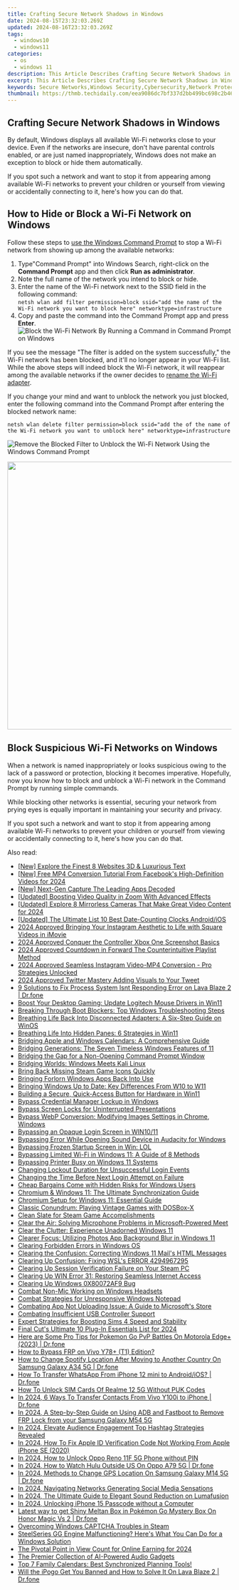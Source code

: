 ```yaml
---
title: Crafting Secure Network Shadows in Windows
date: 2024-08-15T23:32:03.269Z
updated: 2024-08-16T23:32:03.269Z
tags:
  - windows10
  - windows11
categories:
  - os
  - windows 11
description: This Article Describes Crafting Secure Network Shadows in Windows
excerpt: This Article Describes Crafting Secure Network Shadows in Windows
keywords: Secure Networks,Windows Security,Cybersecurity,Network Protection,Privacy Safeguards,Safe Shadows,Encrypted Connections
thumbnail: https://thmb.techidaily.com/eea9086dc7bf337d2bb499bc698c2b462f09146348f5ebcda0ff8ce585d15359.jpg
---
```


## Crafting Secure Network Shadows in Windows

 By default, Windows displays all available Wi-Fi networks close to your device. Even if the networks are insecure, don't have parental controls enabled, or are just named inappropriately, Windows does not make an exception to block or hide them automatically.

 If you spot such a network and want to stop it from appearing among available Wi-Fi networks to prevent your children or yourself from viewing or accidentally connecting to it, here's how you can do that.

## How to Hide or Block a Wi-Fi Network on Windows

 Follow these steps to [use the Windows Command Prompt](https://www.makeuseof.com/tag/a-beginners-guide-to-the-windows-command-line/) to stop a Wi-Fi network from showing up among the available networks:

1. Type"Command Prompt" into Windows Search, right-click on the **Command Prompt** app and then click **Run as administrator**.
2. Note the full name of the network you intend to block or hide.
3. Enter the name of the Wi-Fi network next to the SSID field in the following command:  
`netsh wlan add filter permission=block ssid="add the name of the Wi-Fi network you want to block here" networktype=infrastructure`
4. Copy and paste the command into the Command Prompt app and press **Enter**.  
![Block the Wi-Fi Network By Running a Command in Command Prompt on Windows](https://static1.makeuseofimages.com/wordpress/wp-content/uploads/2023/08/block-the-wi-fi-network-by-running-a-command-in-command-prompt-on-windows.jpg)

 If you see the message "The filter is added on the system successfully," the Wi-Fi network has been blocked, and it'll no longer appear in your Wi-Fi list. While the above steps will indeed block the Wi-Fi network, it will reappear among the available networks if the owner decides to [rename the Wi-Fi adapter](https://www.makeuseof.com/windows-11-rename-network-adapter/).

 If you change your mind and want to unblock the network you just blocked, enter the following command into the Command Prompt after entering the blocked network name:

`netsh wlan delete filter permission=block ssid="add the of the name of the Wi-Fi network you want to unblock here" networktype=infrastructure`

![Remove the Blocked Filter to Unblock the Wi-Fi Network Using the Windows Command Prompt](https://static1.makeuseofimages.com/wordpress/wp-content/uploads/2023/08/remove-the-blocked-filter-to-unblock-the-wi-fi-network-using-the-windows-command-prompt.jpg)

<!-- affiliate ads begin -->
<a href="https://appsumo.8odi.net/c/5597632/2087394/7443" target="_top" id="2087394"><img src="//a.impactradius-go.com/display-ad/7443-2087394" border="0" alt="" width="1200" height="600"/></a><img height="0" width="0" src="https://appsumo.8odi.net/i/5597632/2087394/7443" style="position:absolute;visibility:hidden;" border="0" />
<!-- affiliate ads end -->
## Block Suspicious Wi-Fi Networks on Windows

 When a network is named inappropriately or looks suspicious owing to the lack of a password or protection, blocking it becomes imperative. Hopefully, now you know how to block and unblock a Wi-Fi network in the Command Prompt by running simple commands.

 While blocking other networks is essential, securing your network from prying eyes is equally important in maintaining your security and privacy.

 If you spot such a network and want to stop it from appearing among available Wi-Fi networks to prevent your children or yourself from viewing or accidentally connecting to it, here's how you can do that.



<ins class="adsbygoogle"
      style="display:block"
      data-ad-client="ca-pub-7571918770474297"
      data-ad-slot="8358498916"
      data-ad-format="auto"
      data-full-width-responsive="true"></ins>


<span class="atpl-alsoreadstyle">Also read:</span>
<div><ul>
<li><a href="https://some-techniques.techidaily.com/new-explore-the-finest-8-websites-3d-and-luxurious-text/"><u>[New] Explore the Finest 8 Websites  3D & Luxurious Text</u></a></li>
<li><a href="https://facebook-clips.techidaily.com/new-free-mp4-conversion-tutorial-from-facebooks-high-definition-videos-for-2024/"><u>[New] Free MP4 Conversion Tutorial From Facebook's High-Definition Videos for 2024</u></a></li>
<li><a href="https://screen-mirroring-recording.techidaily.com/new-next-gen-capture-the-leading-apps-decoded/"><u>[New] Next-Gen Capture  The Leading Apps Decoded</u></a></li>
<li><a href="https://extra-tips.techidaily.com/updated-boosting-video-quality-in-zoom-with-advanced-effects/"><u>[Updated] Boosting Video Quality in Zoom With Advanced Effects</u></a></li>
<li><a href="https://facebook-video-footage.techidaily.com/updated-explore-8-mirrorless-cameras-that-make-great-video-content-for-2024/"><u>[Updated] Explore 8 Mirrorless Cameras That Make Great Video Content for 2024</u></a></li>
<li><a href="https://some-approaches.techidaily.com/updated-the-ultimate-list-10-best-date-counting-clocks-androidios/"><u>[Updated] The Ultimate List  10 Best Date-Counting Clocks Android/iOS</u></a></li>
<li><a href="https://instagram-video-recordings.techidaily.com/2024-approved-bringing-your-instagram-aesthetic-to-life-with-square-videos-in-imovie/"><u>2024 Approved  Bringing Your Instagram Aesthetic to Life with Square Videos in iMovie</u></a></li>
<li><a href="https://on-screen-recording.techidaily.com/2024-approved-conquer-the-controller-xbox-one-screenshot-basics/"><u>2024 Approved  Conquer the Controller  Xbox One Screenshot Basics</u></a></li>
<li><a href="https://youtube-zero.techidaily.com/approved-countdown-in-forward-the-counterintuitive-playlist-method/"><u>2024 Approved  Countdown in Forward  The Counterintuitive Playlist Method</u></a></li>
<li><a href="https://instagram-video-files.techidaily.com/2024-approved-seamless-instagram-video-mp4-conversion-pro-strategies-unlocked/"><u>2024 Approved  Seamless Instagram Video-MP4 Conversion - Pro Strategies Unlocked</u></a></li>
<li><a href="https://twitter-videos.techidaily.com/2024-approved-twitter-mastery-adding-visuals-to-your-tweet/"><u>2024 Approved  Twitter Mastery  Adding Visuals to Your Tweet</u></a></li>
<li><a href="https://howto.techidaily.com/9-solutions-to-fix-process-system-isnt-responding-error-on-lava-blaze-2-drfone-by-drfone-fix-android-problems-fix-android-problems/"><u>9 Solutions to Fix Process System Isnt Responding Error on Lava Blaze 2 | Dr.fone</u></a></li>
<li><a href="https://driver-install.techidaily.com/boost-your-desktop-gaming-update-logitech-mouse-drivers-in-win11/"><u>Boost Your Desktop Gaming: Update Logitech Mouse Drivers in Win11</u></a></li>
<li><a href="https://win11.techidaily.com/breaking-through-boot-blockers-top-windows-troubleshooting-steps/"><u>Breaking Through Boot Blockers: Top Windows Troubleshooting Steps</u></a></li>
<li><a href="https://win11.techidaily.com/breathing-life-back-into-disconnected-adapters-a-six-step-guide-on-winos/"><u>Breathing Life Back Into Disconnected Adapters: A Six-Step Guide on WinOS</u></a></li>
<li><a href="https://win11.techidaily.com/breathing-life-into-hidden-panes-6-strategies-in-win11/"><u>Breathing Life Into Hidden Panes: 6 Strategies in Win11</u></a></li>
<li><a href="https://win11.techidaily.com/bridging-apple-and-windows-calendars-a-comprehensive-guide/"><u>Bridging Apple and Windows Calendars: A Comprehensive Guide</u></a></li>
<li><a href="https://win11.techidaily.com/bridging-generations-the-seven-timeless-windows-features-of-11/"><u>Bridging Generations: The Seven Timeless Windows Features of 11</u></a></li>
<li><a href="https://win11.techidaily.com/bridging-the-gap-for-a-non-opening-command-prompt-window/"><u>Bridging the Gap for a Non-Opening Command Prompt Window</u></a></li>
<li><a href="https://win11.techidaily.com/bridging-worlds-windows-meets-kali-linux/"><u>Bridging Worlds: Windows Meets Kali Linux</u></a></li>
<li><a href="https://win11.techidaily.com/bring-back-missing-steam-game-icons-quickly/"><u>Bring Back Missing Steam Game Icons Quickly</u></a></li>
<li><a href="https://win11.techidaily.com/bringing-forlorn-windows-apps-back-into-use/"><u>Bringing Forlorn Windows Apps Back Into Use</u></a></li>
<li><a href="https://win11.techidaily.com/bringing-windows-up-to-date-key-differences-from-w10-to-w11/"><u>Bringing Windows Up to Date: Key Differences From W10 to W11</u></a></li>
<li><a href="https://win11.techidaily.com/building-a-secure-quick-access-button-for-hardware-in-win11/"><u>Building a Secure, Quick-Access Button for Hardware in Win11</u></a></li>
<li><a href="https://win11.techidaily.com/bypass-credential-manager-lockup-in-windows/"><u>Bypass Credential Manager Lockup in Windows</u></a></li>
<li><a href="https://win11.techidaily.com/bypass-screen-locks-for-uninterrupted-presentations/"><u>Bypass Screen Locks for Uninterrupted Presentations</u></a></li>
<li><a href="https://win11.techidaily.com/bypass-webp-conversion-modifying-images-settings-in-chrome-windows/"><u>Bypass WebP Conversion: Modifying Images Settings in Chrome, Windows</u></a></li>
<li><a href="https://win11.techidaily.com/bypassing-an-opaque-login-screen-in-win1011/"><u>Bypassing an Opaque Login Screen in WIN10/11</u></a></li>
<li><a href="https://win11.techidaily.com/bypassing-error-while-opening-sound-device-in-audacity-for-windows/"><u>Bypassing Error While Opening Sound Device in Audacity for Windows</u></a></li>
<li><a href="https://win11.techidaily.com/bypassing-frozen-startup-screen-in-win-lol/"><u>Bypassing Frozen Startup Screen in Win: LOL</u></a></li>
<li><a href="https://win11.techidaily.com/bypassing-limited-wi-fi-in-windows-11-a-guide-of-8-methods/"><u>Bypassing Limited Wi-Fi in Windows 11: A Guide of 8 Methods</u></a></li>
<li><a href="https://win11.techidaily.com/bypassing-printer-busy-on-windows-11-systems/"><u>Bypassing Printer Busy on Windows 11 Systems</u></a></li>
<li><a href="https://win11.techidaily.com/changing-lockout-duration-for-unsuccessful-login-events/"><u>Changing Lockout Duration for Unsuccessful Login Events</u></a></li>
<li><a href="https://win11.techidaily.com/changing-the-time-before-next-login-attempt-on-failure/"><u>Changing the Time Before Next Login Attempt on Failure</u></a></li>
<li><a href="https://win11.techidaily.com/cheap-bargains-come-with-hidden-risks-for-windows-users/"><u>Cheap Bargains Come with Hidden Risks for Windows Users</u></a></li>
<li><a href="https://win11.techidaily.com/chromium-and-windows-11-the-ultimate-synchronization-guide/"><u>Chromium & Windows 11: The Ultimate Synchronization Guide</u></a></li>
<li><a href="https://win11.techidaily.com/chromium-setup-for-windows-11-essential-guide/"><u>Chromium Setup for Windows 11: Essential Guide</u></a></li>
<li><a href="https://win11.techidaily.com/classic-conundrum-playing-vintage-games-with-dosbox-x/"><u>Classic Conundrum: Playing Vintage Games with DOSBox-X</u></a></li>
<li><a href="https://win11.techidaily.com/clean-slate-for-steam-game-accomplishments/"><u>Clean Slate for Steam Game Accomplishments</u></a></li>
<li><a href="https://win11.techidaily.com/clear-the-air-solving-microphone-problems-in-microsoft-powered-meet/"><u>Clear the Air: Solving Microphone Problems in Microsoft-Powered Meet</u></a></li>
<li><a href="https://win11.techidaily.com/clear-the-clutter-experience-unadorned-windows-11/"><u>Clear the Clutter: Experience Unadorned Windows 11</u></a></li>
<li><a href="https://win11.techidaily.com/clearer-focus-utilizing-photos-app-background-blur-in-windows-11/"><u>Clearer Focus: Utilizing Photos App Background Blur in Windows 11</u></a></li>
<li><a href="https://win11.techidaily.com/clearing-forbidden-errors-in-windows-os/"><u>Clearing Forbidden Errors in Windows OS</u></a></li>
<li><a href="https://win11.techidaily.com/clearing-the-confusion-correcting-windows-11-mails-html-messages/"><u>Clearing the Confusion: Correcting Windows 11 Mail's HTML Messages</u></a></li>
<li><a href="https://win11.techidaily.com/clearing-up-confusion-fixing-wsls-error-4294967295/"><u>Clearing Up Confusion: Fixing WSL's ERROR 4294967295</u></a></li>
<li><a href="https://win11.techidaily.com/clearing-up-session-verification-failure-on-your-steam-pc/"><u>Clearing Up Session Verification Failure on Your Steam PC</u></a></li>
<li><a href="https://win11.techidaily.com/clearing-up-win-error-31-restoring-seamless-internet-access/"><u>Clearing Up WIN Error 31: Restoring Seamless Internet Access</u></a></li>
<li><a href="https://win11.techidaily.com/clearing-up-windows-0x80072af9-bug/"><u>Clearing Up Windows 0X80072AF9 Bug</u></a></li>
<li><a href="https://win11.techidaily.com/combat-non-mic-working-on-windows-headsets/"><u>Combat Non-Mic Working on Windows Headsets</u></a></li>
<li><a href="https://win11.techidaily.com/combat-strategies-for-unresponsive-windows-notepad/"><u>Combat Strategies for Unresponsive Windows Notepad</u></a></li>
<li><a href="https://win11.techidaily.com/combating-app-not-uploading-issue-a-guide-to-microsofts-store/"><u>Combating App Not Uploading Issue: A Guide to Microsoft's Store</u></a></li>
<li><a href="https://win11.techidaily.com/combating-insufficient-usb-controller-support/"><u>Combating Insufficient USB Controller Support</u></a></li>
<li><a href="https://win-blog.techidaily.com/expert-strategies-for-boosting-sims-4-speed-and-stability/"><u>Expert Strategies for Boosting Sims 4 Speed and Stability</u></a></li>
<li><a href="https://some-knowledge.techidaily.com/final-cuts-ultimate-10-plug-in-essentials-list-for-2024/"><u>Final Cut's Ultimate 10 Plug-In Essentials List for 2024</u></a></li>
<li><a href="https://android-pokemon-go.techidaily.com/here-are-some-pro-tips-for-pokemon-go-pvp-battles-on-motorola-edgeplus-2023-drfone-by-drfone-virtual-android/"><u>Here are Some Pro Tips for Pokemon Go PvP Battles On Motorola Edge+ (2023) | Dr.fone</u></a></li>
<li><a href="https://bypass-frp.techidaily.com/how-to-bypass-frp-on-vivo-y78plus-t1-edition-by-drfone-android/"><u>How to Bypass FRP on Vivo Y78+ (T1) Edition?</u></a></li>
<li><a href="https://fake-location.techidaily.com/how-to-change-spotify-location-after-moving-to-another-country-on-samsung-galaxy-a34-5g-drfone-by-drfone-virtual-android/"><u>How to Change Spotify Location After Moving to Another Country On Samsung Galaxy A34 5G | Dr.fone</u></a></li>
<li><a href="https://review-topics.techidaily.com/how-to-transfer-whatsapp-from-iphone-12-mini-to-androidios-drfone-by-drfone-transfer-whatsapp-from-ios-transfer-whatsapp-from-ios/"><u>How To Transfer WhatsApp From iPhone 12 mini to Android/iOS? | Dr.fone</u></a></li>
<li><a href="https://sim-unlock.techidaily.com/how-to-unlock-sim-cards-of-realme-12-5g-without-puk-codes-by-drfone-android/"><u>How To Unlock SIM Cards Of Realme 12 5G Without PUK Codes</u></a></li>
<li><a href="https://android-transfer.techidaily.com/in-2024-6-ways-to-transfer-contacts-from-vivo-y100i-to-iphone-drfone-by-drfone-transfer-from-android-transfer-from-android/"><u>In 2024, 6 Ways To Transfer Contacts From Vivo Y100i to iPhone | Dr.fone</u></a></li>
<li><a href="https://android-frp.techidaily.com/in-2024-a-step-by-step-guide-on-using-adb-and-fastboot-to-remove-frp-lock-from-your-samsung-galaxy-m54-5g-by-drfone-android/"><u>In 2024, A Step-by-Step Guide on Using ADB and Fastboot to Remove FRP Lock from your Samsung Galaxy M54 5G</u></a></li>
<li><a href="https://youtube-clips.techidaily.com/in-2024-elevate-audience-engagement-top-hashtag-strategies-revealed/"><u>In 2024, Elevate Audience Engagement  Top Hashtag Strategies Revealed</u></a></li>
<li><a href="https://apple-account.techidaily.com/in-2024-how-to-fix-apple-id-verification-code-not-working-from-apple-iphone-se-2020-by-drfone-ios/"><u>In 2024, How To Fix Apple ID Verification Code Not Working From Apple iPhone SE (2020)</u></a></li>
<li><a href="https://android-unlock.techidaily.com/in-2024-how-to-unlock-oppo-reno-11f-5g-phone-without-pin-by-drfone-android/"><u>In 2024, How to Unlock Oppo Reno 11F 5G Phone without PIN</u></a></li>
<li><a href="https://phone-solutions.techidaily.com/in-2024-how-to-watch-hulu-outside-us-on-oppo-a79-5g-drfone-by-drfone-virtual-android/"><u>In 2024, How to Watch Hulu Outside US On Oppo A79 5G | Dr.fone</u></a></li>
<li><a href="https://phone-solutions.techidaily.com/in-2024-methods-to-change-gps-location-on-samsung-galaxy-m14-5g-drfone-by-drfone-virtual-android/"><u>In 2024, Methods to Change GPS Location On Samsung Galaxy M14 5G | Dr.fone</u></a></li>
<li><a href="https://facebook-video-files.techidaily.com/in-2024-navigating-networks-generating-social-media-sensations/"><u>In 2024, Navigating Networks  Generating Social Media Sensations</u></a></li>
<li><a href="https://some-skills.techidaily.com/in-2024-the-ultimate-guide-to-elegant-sound-reduction-on-lumafusion/"><u>In 2024, The Ultimate Guide to Elegant Sound Reduction on Lumafusion</u></a></li>
<li><a href="https://ios-unlock.techidaily.com/in-2024-unlocking-iphone-15-passcode-without-a-computer-by-drfone-ios/"><u>In 2024, Unlocking iPhone 15 Passcode without a Computer</u></a></li>
<li><a href="https://pokemon-go-android.techidaily.com/latest-way-to-get-shiny-meltan-box-in-pokemon-go-mystery-box-on-honor-magic-vs-2-drfone-by-drfone-virtual-android/"><u>Latest way to get Shiny Meltan Box in Pokémon Go Mystery Box On Honor Magic Vs 2 | Dr.fone</u></a></li>
<li><a href="https://win11-tips.techidaily.com/overcoming-windows-captcha-troubles-in-steam/"><u>Overcoming Windows CAPTCHA Troubles in Steam</u></a></li>
<li><a href="https://win-answers.techidaily.com/steelseries-gg-engine-malfunctioning-heres-what-you-can-do-for-a-windows-solution/"><u>SteelSeries GG Engine Malfunctioning? Here's What You Can Do for a Windows Solution</u></a></li>
<li><a href="https://facebook-video-share.techidaily.com/the-pivotal-point-in-view-count-for-online-earning-for-2024/"><u>The Pivotal Point in View Count for Online Earning for 2024</u></a></li>
<li><a href="https://buynow-tips.techidaily.com/the-premier-collection-of-ai-powered-audio-gadgets/"><u>The Premier Collection of AI-Powered Audio Gadgets</u></a></li>
<li><a href="https://technical-tips.techidaily.com/top-7-family-calendars-best-synchronized-planning-tools/"><u>Top 7 Family Calendars: Best Synchronized Planning Tools!</u></a></li>
<li><a href="https://fake-location.techidaily.com/will-the-ipogo-get-you-banned-and-how-to-solve-it-on-lava-blaze-2-drfone-by-drfone-virtual-android/"><u>Will the iPogo Get You Banned and How to Solve It On Lava Blaze 2 | Dr.fone</u></a></li>
</ul></div>
